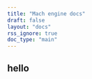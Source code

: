```yaml
---
title: "Mach engine docs"
draft: false
layout: "docs"
rss_ignore: true
doc_type: "main"
---
```


## hello

